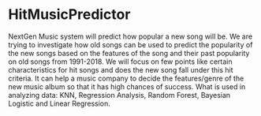 # HitMusicPredictor
NextGen Music system will predict how popular a new song will be. We are trying to investigate how old songs can be used to predict the popularity of the new songs based on the features of the song and their past popularity on old songs from 1991-2018. We will focus on few points like certain characteristics for hit songs and does the new song fall under this hit criteria. It can help a music company to decide the features/genre of the new music album so that it has high chances of success. What is used in analyzing data: KNN, Regression Analysis, Random Forest, Bayesian Logistic and Linear Regression.
